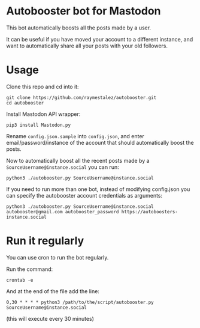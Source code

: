 # Autobooster bot for Mastodon

This bot automatically boosts all the posts made by a user.

It can be useful if you have moved your account to a different instance, and want to automatically share all your posts with your old followers.

# Usage

Clone this repo and cd into it:

```
git clone https://github.com/raymestalez/autobooster.git
cd autobooster
```

Install Mastodon API wrapper:

```
pip3 install Mastodon.py
```

Rename `config.json.sample` into `config.json`, and enter email/password/instance of the account that should automatically boost the posts.

Now to automatically boost all the recent posts made by a `SourceUsername@instance.social` you can run:

```
python3 ./autobooster.py SourceUsername@instance.social
```

If you need to run more than one bot, instead of modifying config.json you can specify the autobooster account credentials as arguments:

```
python3 ./autobooster.py SourceUsername@instance.social autobooster@gmail.com autobooster_password https://autoboosters-instance.social
```

# Run it regularly

You can use cron to run the bot regularly.

Run the command:

```
crontab -e
```

And at the end of the file add the line:

```
0,30 * * * * python3 /path/to/the/script/autobooster.py SourceUsername@instance.social
```

(this will execute every 30 minutes)

